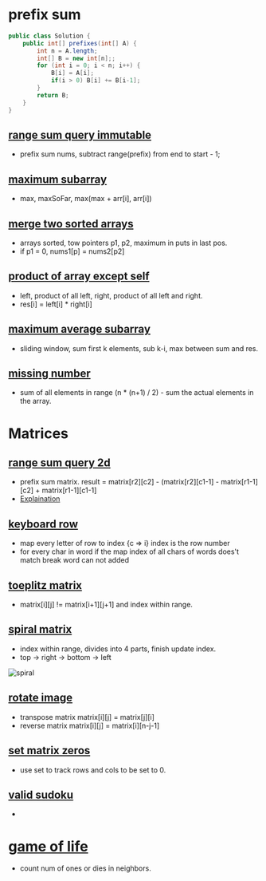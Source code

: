 # prefix sum  
```java 
public class Solution {
    public int[] prefixes(int[] A) {
        int n = A.length;
        int[] B = new int[n];;
        for (int i = 0; i < n; i++) {
            B[i] = A[i]; 
            if(i > 0) B[i] += B[i-1];
        }
        return B;
    }
}
```

## [range sum query immutable](https://leetcode.com/problems/range-sum-query-immutable/)  
- prefix sum nums, subtract range(prefix) from end to start - 1; 


## [maximum subarray](https://leetcode.com/problems/maximum-subarray/) 
- max, maxSoFar, max(max + arr[i], arr[i]) 

## [merge two sorted arrays](https://leetcode.com/problems/merge-sorted-array/) 
- arrays sorted, tow pointers p1, p2, maximum in puts in last pos.   
- if p1 = 0, nums1[p] = nums2[p2]

## [product of array except self](https://leetcode.com/problems/product-of-array-except-self/) 
- left, product of all left, right, product of all left and right. 
- res[i] = left[i] * right[i] 

## [maximum average subarray](https://leetcode.com/problems/maximum-average-subarray-i/) 
- sliding window, sum first k elements, sub k-i, max between sum and res. 

## [missing number](https://leetcode.com/problems/missing-number/) 
- sum of all elements in range (n * (n+1) / 2) - sum the actual elements in the array. 



# Matrices 

## [range sum query 2d](https://leetcode.com/problems/range-sum-query-2d-immutable/) 
- prefix sum matrix. result = matrix[r2][c2] - (matrix[r2][c1-1] - matrix[r1-1][c2] + matrix[r1-1][c1-1] 
- [Explaination](https://www.youtube.com/watch?v=rkLDDxOcJxU&ab_channel=AlgorithmsMadeEasy) 


## [keyboard row](https://leetcode.com/problems/keyboard-row/)
- map every letter of row to index {c => i} index is the row number 
- for every char in word if the map index of all chars of words does't match break word can not added

## [toeplitz matrix](https://leetcode.com/problems/toeplitz-matrix/) 
- matrix[i][j] != matrix[i+1][j+1] and index within range.


## [spiral matrix](https://leetcode.com/problems/spiral-matrix/) 
- index within range, divides into 4 parts, finish update index. 
- top -> right -> bottom -> left 

![spiral](https://assets.leetcode.com/uploads/2020/11/13/spiral1.jpg) 


## [rotate image](https://leetcode.com/problems/rotate-image/) 
- transpose matrix matrix[i][j] = matrix[j][i]
- reverse matrix matrix[i][j] = matrix[i][n-j-1] 


## [set matrix zeros](https://leetcode.com/problems/set-matrix-zeroes/)
- use set to track rows and cols to be set to 0. 

## [valid sudoku](https://leetcode.com/problems/valid-sudoku/) 
- 

# [game of life](https://leetcode.com/problems/game-of-life/) 
- count num of ones or dies in neighbors. 